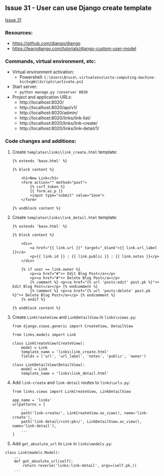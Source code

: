 ## Issue 31 - User can use Django create template
[Issue 31](https://github.com/jperez0917/octo-computing-machine/issues/31)

### Resources:

* https://github.com/django/django
* https://learndjango.com/tutorials/django-custom-user-model

### Commands, virtual environment, etc:

* Virtual environment activation:
    * Powershell: `C:\Users\Bruce\.virtualenvs\octo-computing-machine-kicSxgWi\Scripts\activate.ps1`
* Start server:
    * `python manage.py runserver 8020`
* Project and application URLs:
    * http://localhost:8020/
    * http://localhost:8020/api/v1/
    * http://localhost:8020/admin/
    * http://localhost:8020/links/link-list/
    * http://localhost:8020/links/link-create/
    * http://localhost:8020/links/link-detail/1/

### Code changes and additions:

1. Create `templates\links\link_create.html` template:
    ```
    {% extends 'base.html' %}

    {% block content %}

        <h1>New Link</h1>
        <form action="" method="post">
            {% csrf_token %}
            {{ form.as_p }}
            <input type="submit" value="Save">
        </form>

    {% endblock content %}
    ```

1. Create `templates\links\link_detail.html` template:
    ```
    {% extends 'base.html' %}

    {% block content %}

        <div>
            <a href="{{ link.url }}" target="_blank">{{ link.url_label }}</a>
            <p>{{ link.id }} : {{ link.public }} : {{ link.notes }}</p>
        </div>

        {% if user == link.owner %}
            <p><a href="#">+ Edit Blog Post</a></p>
            <p><a href="#">+ Delete Blog Post</a></p>
            {% comment %} <p><a href="{% url 'posts:edit' post.pk %}">+ Edit Blog Post</a></p> {% endcomment %}
            {% comment %} <p><a href="{% url 'posts:delete' post.pk %}">+ Delete Blog Post</a></p> {% endcomment %}
        {% endif %}

    {% endblock content %}
    ```

1. Create `LinkCreateView` and `LinkDetailView` in `links\views.py`:
    ```
    from django.views.generic import CreateView, DetailView

    from links.models import Link

    class LinkCreateView(CreateView):
        model = Link
        template_name = 'links\link_create.html'
        fields = ('url', 'url_label', 'notes', 'public', 'owner')

    class LinkDetailView(DetailView):
        model = Link
        template_name = 'links\link_detail.html'
    ```

1. Add `link-create` and `link-detail` routes to `links\urls.py`:
    ```
    from links.views import LinkCreateView, LinkDetailView

    app_name = 'links'
    urlpatterns = [
        ...
        path('link-create/', LinkCreateView.as_view(), name='link-create'),
        path('link-detail/<int:pk>/', LinkDetailView.as_view(), name='link-detail'),
        ...
    ]
    ```

1. Add `get_absolute_url` to `Link` in `links\models.py`:
```
class Link(models.Model):
    ...
    def get_absolute_url(self):
        return reverse('links:link-detail', args=(self.pk,))
    ...
```


